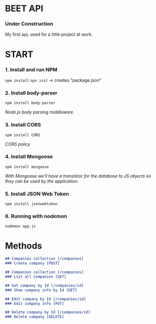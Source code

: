 # BEET API
### Under Construction

My first api, used for a little project at work. 

# START
### 1. Install and run NPM
`npm install`
`npn init` -> creates "package.json"

### 2. Install body-parser
`npm install body-parser`

<i>Node.js body parsing middleware.</i>

### 3. Install CORS
`npm install CORS`

<i>CORS policy</i>

### 4. Install Mongoose
`npm install mongoose`

<i>With Mongoose we'll have a translator for the database to JS objects so they can be used by the application.</i>

### 5. Install JSON Web Token
`npm install jsonwebtoken`

### 6. Running with *nodemon*
`nodemon app.js`

# Methods

```markdown
## Companies collection [/companies]
### Create company [POST]

## Companies collection [/companies]
### List all companies [GET]

## Get company by Id [/companies/id]
### Show company info by Id [GET]

## Edit company by Id [/companies/id]
### Edit company info [PUT]

## Delete company by Id [/companies/id]
### Delete company [DELETE]
```